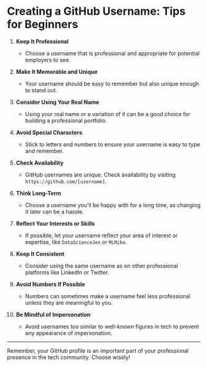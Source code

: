 # Creating a GitHub Username: Tips for Beginners

1. **Keep It Professional**
   - Choose a username that is professional and appropriate for potential employers to see.

2. **Make It Memorable and Unique**
   - Your username should be easy to remember but also unique enough to stand out.

3. **Consider Using Your Real Name**
   - Using your real name or a variation of it can be a good choice for building a professional portfolio.

4. **Avoid Special Characters**
   - Stick to letters and numbers to ensure your username is easy to type and remember.

5. **Check Availability**
   - GitHub usernames are unique. Check availability by visiting `https://github.com/[username]`.

6. **Think Long-Term**
   - Choose a username you'll be happy with for a long time, as changing it later can be a hassle.

7. **Reflect Your Interests or Skills**
   - If possible, let your username reflect your area of interest or expertise, like `DataScienceJen` or `MLMike`.

8. **Keep It Consistent**
   - Consider using the same username as on other professional platforms like LinkedIn or Twitter.

9. **Avoid Numbers If Possible**
   - Numbers can sometimes make a username feel less professional unless they are meaningful to you.

10. **Be Mindful of Impersonation**
    - Avoid usernames too similar to well-known figures in tech to prevent any appearance of impersonation.

---

Remember, your GitHub profile is an important part of your professional presence in the tech community. Choose wisely!
